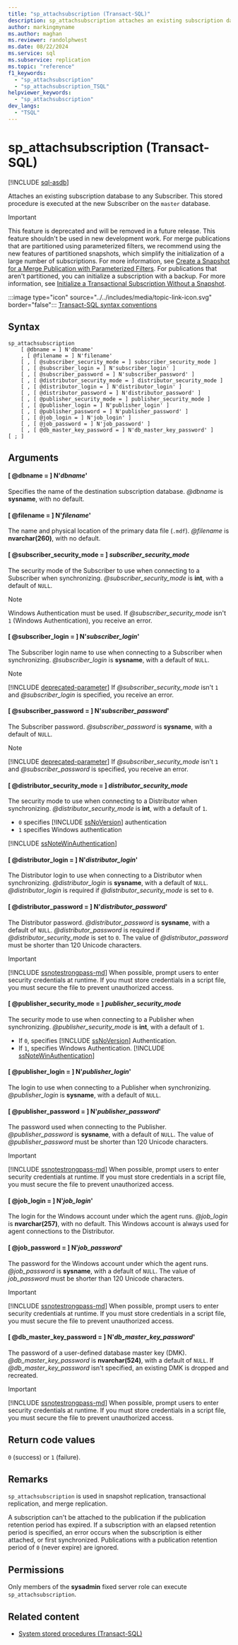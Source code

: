 ```yaml
---
title: "sp_attachsubscription (Transact-SQL)"
description: sp_attachsubscription attaches an existing subscription database to any Subscriber.
author: markingmyname
ms.author: maghan
ms.reviewer: randolphwest
ms.date: 08/22/2024
ms.service: sql
ms.subservice: replication
ms.topic: "reference"
f1_keywords:
  - "sp_attachsubscription"
  - "sp_attachsubscription_TSQL"
helpviewer_keywords:
  - "sp_attachsubscription"
dev_langs:
  - "TSQL"
---
```

# sp_attachsubscription (Transact-SQL)

[!INCLUDE [sql-asdb](../../includes/applies-to-version/sql-asdb.md)]

Attaches an existing subscription database to any Subscriber. This stored procedure is executed at the new Subscriber on the `master` database.

> [!IMPORTANT]  
> This feature is deprecated and will be removed in a future release. This feature shouldn't be used in new development work. For merge publications that are partitioned using parameterized filters, we recommend using the new features of partitioned snapshots, which simplify the initialization of a large number of subscriptions. For more information, see [Create a Snapshot for a Merge Publication with Parameterized Filters](../replication/create-a-snapshot-for-a-merge-publication-with-parameterized-filters.md). For publications that aren't partitioned, you can initialize a subscription with a backup. For more information, see [Initialize a Transactional Subscription Without a Snapshot](../replication/initialize-a-transactional-subscription-without-a-snapshot.md).

:::image type="icon" source="../../includes/media/topic-link-icon.svg" border="false"::: [Transact-SQL syntax conventions](../../t-sql/language-elements/transact-sql-syntax-conventions-transact-sql.md)

## Syntax

```syntaxsql
sp_attachsubscription
    [ @dbname = ] N'dbname'
    , [ @filename = ] N'filename'
    [ , [ @subscriber_security_mode = ] subscriber_security_mode ]
    [ , [ @subscriber_login = ] N'subscriber_login' ]
    [ , [ @subscriber_password = ] N'subscriber_password' ]
    [ , [ @distributor_security_mode = ] distributor_security_mode ]
    [ , [ @distributor_login = ] N'distributor_login' ]
    [ , [ @distributor_password = ] N'distributor_password' ]
    [ , [ @publisher_security_mode = ] publisher_security_mode ]
    [ , [ @publisher_login = ] N'publisher_login' ]
    [ , [ @publisher_password = ] N'publisher_password' ]
    [ , [ @job_login = ] N'job_login' ]
    [ , [ @job_password = ] N'job_password' ]
    [ , [ @db_master_key_password = ] N'db_master_key_password' ]
[ ; ]
```

## Arguments

#### [ @dbname = ] N'*dbname*'

Specifies the name of the destination subscription database. *@dbname* is **sysname**, with no default.

#### [ @filename = ] N'*filename*'

The name and physical location of the primary data file (`.mdf`). *@filename* is **nvarchar(260)**, with no default.

#### [ @subscriber_security_mode = ] *subscriber_security_mode*

The security mode of the Subscriber to use when connecting to a Subscriber when synchronizing. *@subscriber_security_mode* is **int**, with a default of `NULL`.

> [!NOTE]  
> Windows Authentication must be used. If *@subscriber_security_mode* isn't `1` (Windows Authentication), you receive an error.

#### [ @subscriber_login = ] N'*subscriber_login*'

The Subscriber login name to use when connecting to a Subscriber when synchronizing. *@subscriber_login* is **sysname**, with a default of `NULL`.

> [!NOTE]  
> [!INCLUDE [deprecated-parameter](../includes/deprecated-parameter.md)] If *@subscriber_security_mode* isn't `1` and *@subscriber_login* is specified, you receive an error.

#### [ @subscriber_password = ] N'*subscriber_password*'

The Subscriber password. *@subscriber_password* is **sysname**, with a default of `NULL`.

> [!NOTE]  
> [!INCLUDE [deprecated-parameter](../includes/deprecated-parameter.md)] If *@subscriber_security_mode* isn't `1` and *@subscriber_password* is specified, you receive an error.

#### [ @distributor_security_mode = ] *distributor_security_mode*

The security mode to use when connecting to a Distributor when synchronizing. *@distributor_security_mode* is **int**, with a default of `1`.

- `0` specifies [!INCLUDE [ssNoVersion](../../includes/ssnoversion-md.md)] authentication
- `1` specifies Windows authentication

[!INCLUDE [ssNoteWinAuthentication](../../includes/ssnotewinauthentication-md.md)]

#### [ @distributor_login = ] N'*distributor_login*'

The Distributor login to use when connecting to a Distributor when synchronizing. *@distributor_login* is **sysname**, with a default of `NULL`. *@distributor_login* is required if *@distributor_security_mode* is set to `0`.

#### [ @distributor_password = ] N'*distributor_password*'

The Distributor password. *@distributor_password* is **sysname**, with a default of `NULL`. *@distributor_password* is required if *@distributor_security_mode* is set to `0`. The value of *@distributor_password* must be shorter than 120 Unicode characters.

> [!IMPORTANT]  
> [!INCLUDE [ssnotestrongpass-md](../../includes/ssnotestrongpass-md.md)] When possible, prompt users to enter security credentials at runtime. If you must store credentials in a script file, you must secure the file to prevent unauthorized access.

#### [ @publisher_security_mode = ] *publisher_security_mode*

The security mode to use when connecting to a Publisher when synchronizing. *@publisher_security_mode* is **int**, with a default of `1`.

- If `0`, specifies [!INCLUDE [ssNoVersion](../../includes/ssnoversion-md.md)] Authentication.
- If `1`, specifies Windows Authentication. [!INCLUDE [ssNoteWinAuthentication](../../includes/ssnotewinauthentication-md.md)]

#### [ @publisher_login = ] N'*publisher_login*'

The login to use when connecting to a Publisher when synchronizing. *@publisher_login* is **sysname**, with a default of `NULL`.

#### [ @publisher_password = ] N'*publisher_password*'

The password used when connecting to the Publisher. *@publisher_password* is **sysname**, with a default of `NULL`. The value of *@publisher_password* must be shorter than 120 Unicode characters.

> [!IMPORTANT]  
> [!INCLUDE [ssnotestrongpass-md](../../includes/ssnotestrongpass-md.md)] When possible, prompt users to enter security credentials at runtime. If you must store credentials in a script file, you must secure the file to prevent unauthorized access.

#### [ @job_login = ] N'*job_login*'

The login for the Windows account under which the agent runs. *@job_login* is **nvarchar(257)**, with no default. This Windows account is always used for agent connections to the Distributor.

#### [ @job_password = ] N'*job_password*'

The password for the Windows account under which the agent runs. *@job_password* is **sysname**, with a default of `NULL`. The value of *job_password* must be shorter than 120 Unicode characters.

> [!IMPORTANT]  
> [!INCLUDE [ssnotestrongpass-md](../../includes/ssnotestrongpass-md.md)] When possible, prompt users to enter security credentials at runtime. If you must store credentials in a script file, you must secure the file to prevent unauthorized access.

#### [ @db_master_key_password = ] N'*db_master_key_password*'

The password of a user-defined database master key (DMK). *@db_master_key_password* is **nvarchar(524)**, with a default of `NULL`. If *@db_master_key_password* isn't specified, an existing DMK is dropped and recreated.

> [!IMPORTANT]  
> [!INCLUDE [ssnotestrongpass-md](../../includes/ssnotestrongpass-md.md)] When possible, prompt users to enter security credentials at runtime. If you must store credentials in a script file, you must secure the file to prevent unauthorized access.

## Return code values

`0` (success) or `1` (failure).

## Remarks

`sp_attachsubscription` is used in snapshot replication, transactional replication, and merge replication.

A subscription can't be attached to the publication if the publication retention period has expired. If a subscription with an elapsed retention period is specified, an error occurs when the subscription is either attached, or first synchronized. Publications with a publication retention period of `0` (never expire) are ignored.

## Permissions

Only members of the **sysadmin** fixed server role can execute `sp_attachsubscription`.

## Related content

- [System stored procedures (Transact-SQL)](system-stored-procedures-transact-sql.md)

